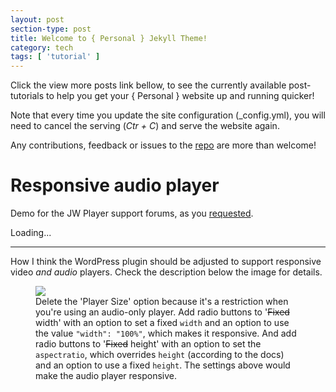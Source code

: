 ```yaml
---
layout: post
section-type: post
title: Welcome to { Personal } Jekyll Theme!
category: tech
tags: [ 'tutorial' ]
---
```


Click the view more posts link bellow, to see the currently available post-tutorials to help you get your { Personal } website up and running quicker!

Note that every time you update the site configuration (\_config.yml), you will need
to cancel the serving (*Ctr + C*) and serve the website again.

Any contributions, feedback or issues to the <a href="https://github.com/PanosSakkos/personal-jekyll-theme" target="\_blank">repo</a> are more than welcome!

<div class="container">
  <h1>Responsive audio player</h1>
  <p>Demo for the JW Player support forums, as you <a href="http://www.longtailvideo.com/support/forums/jw-player/working-with-wordpress/36869/how-to-override-settings-output#comment-204952">requested</a>.</p>
  <div id="player">Loading...</div>
  <!-- The documentation told me to place the JS 'at the location you want the video to appear', but it would be more appropriate to add this to the JS section -->
  <script>
    jwplayer("player").setup({
       "width":"100%",
       "height":26,
       "primary":"html5",
    "file":"https://dl.dropboxusercontent.com/u/94677785/codepen-asset_beep.mp3" // tick sound from http://css-tricks.com/?p=17841
    });
  </script>
  
  <hr/>
  
  <p>How I think the WordPress plugin should be adjusted to support responsive video <em>and audio</em> players. Check the description below the image for details.</p>
  
  <figure>
    <img src="https://dl.dropboxusercontent.com/u/94677785/codepen-asset_wp-plugin-suggestion-revision.png">
    <figcaption>Delete the 'Player Size' option because it's a restriction when you're using an audio-only player. Add radio buttons to '<del>Fixed</del> width' with an option to set a fixed <code>width</code> and an option to use the value <code>"width": "100%"</code>, which makes it responsive. And add radio buttons to '<del>Fixed</del> height' with an option to set the <code>aspectratio</code>, which overrides <code>height</code> (according to the docs) and an option to use a fixed <code>height</code>. The settings above would make the audio player responsive.</figcaption>
  </figure>
</div>
